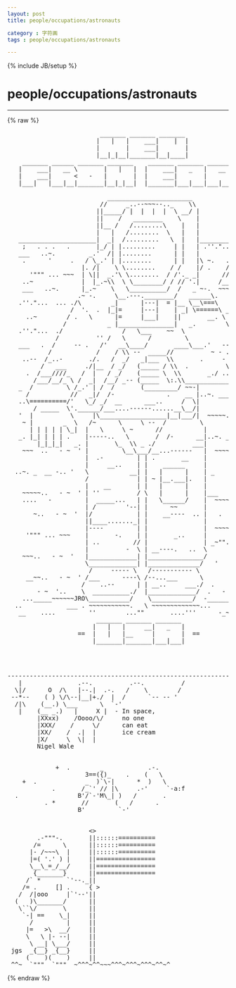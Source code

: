 ```yaml
---
layout: post
title: people/occupations/astronauts
category : 字符画
tags : people/occupations/astronauts
---
```

{% include JB/setup %}
# people/occupations/astronauts
---
{% raw %}
<pre>
                         _______ _______ _______
                        |   |   |    ___|    |  |
                        |       |    ___|       |
                        |__|_|__|_______|__|____|
    _______ ______ _______ _______    _______ _______ ______ _______ _______
   |    ___|   __ \       |   |   |  |    ___|   _   |   __ \_     _|   |   |
   |    ___|      &lt;   -   |       |  |    ___|       |      &lt; |   | |       |
   |___|   |___|__|_______|__|_|__|  |_______|___|___|___|__| |___| |___|___|

                           _______________________
                         //     _..--~~~--.._    \\
                        ||_____/ |  |  |  |  \ __/ |
                        ||    /   ________    \    |
                        ||__ /   /........\    |   |
                        |   |   /........  \   |   |
   _____________________|  _|  /.........   \  |   |________________
    ;   . . .   .       |_/ | |.........     | |   | .&#039;&#039;.&quot;...  ... .
   ___   ..~.         _.&#039;  /| |........      | |   |         . ~
    .      &#039;     .   / \_.&#039; | |........      | |   |\ ~.   ._..---._
                    |. /|    \ \........    / /    |/ .    /\      /\
      &#039;&quot;&quot;&quot; ... ~~~  | \||  _.&#039;\ \........  / /&#039;._ _|      // ~-._./ -\
    ..~             |  |_.~\\  \ \________/ / // &#039;.|     /__       __.\
    ___   ..~.      |_.~    \   \__________/  /   _ ~-.  ~~~~..  ~~~~~.
                   .~ -.     \__.---.________/   ______\.
   .&#039;&#039;.&quot;...  ... ./\        _|      |---|  = |__ \__\===\   &#039;&quot;&quot;&quot; ... ~~~
                 /  &#039;.  .  |_|=     |---|    | _| \======\ ___   ..~.
     ..~        / .   \      |=     |___|    ||       __. \
               /           _ |_______________|   _.        \
   .&#039;&#039;.&quot;...  ./                /   \___    ~~  \            \  &#039;&quot; ..   ~~
             /          &#039;&#039; /   \      /         \           /\
   ___   .  /     -- .   /&#039;   __\____/       ____\___.&#039;   --  \ ___   ..~.
           /            /    / \\ --  _____//          ~ - .   \
    ..--  /_..-       ./.   /  _/   _|___  \\       .     -   _/)
         /   ___     ./|__  / _/   (_____ / \\  .          \ ~  /   .
     .  /___////_   /  |   / _/    (_____ \  \\       _./ .._  /~-
       /___/__/_ \ /  _|  /__/ _-- (_____  \:.\\______________/        ._
   _  /         \ /_.&#039; | /  /       (_________/ ~~-|
     /           //   _|/  /-              .    __ |..~. _____ -.. &#039;  &quot;
   ..\==========/&#039;   \_/ _/  __      ___..     /  \|
       / _____  \&#039;.______/___....------......__\__/|
   &#039;  |          \     |\__________________|__|___/|  ~~~~~..   - ~  &#039;
    ~ |        _  \   /~      \     \ --  /         \
      | | | | | \_|  |   \     \ ~      //           |
   _. |_| | | | .    |-----..   \       /  /-      __|..~. _____ -.. &#039;  &quot;
        |_|_|_|   _. |       \_  \\ _ ./          ___|
    ~~~  ..   - ~  &#039; |         \__\___/__...------   |  ~~~~~..   - ~  &#039;
                     |  .-         | | .       __    |
                     |     __..    | |    ______     |      .     ~
  ..~. _  __ -.. &#039;   \           __| |   |      |    | _        .
                     /             | | ~ |__.___|.   |
                     |    __       | |   |      |    |              .. &#039;
    ~~~~~..   - ~  &#039; | &#039;&#039;          / \   |      |    |___     __.
    ....   -         |  _____...   | |   \______/    |  ~~~~~..   - ~  &#039;
                     | /        &#039;--| |      ~~       |
       ~..   - ~  &#039;  |/            | |    __----  .. |   .      .     _
                     ||____......._| |               |
                     |----         | |               |  ~~~~~..   - ~  &#039;
     &#039;&quot;&quot;&quot; ... ~~~    |       -.    | |       _..     |
                     | ..         // |               | _~&quot;&quot;.    .
                     |          -  \ | __----.   ..  \
    ~~~..   - ~  &#039;   |_____________| |_______________/
                     \_____________| |______________/   &#039;    ...  __  ~
                      /     ----- \   /----------- \
     __~~..   - ~  &#039; /___      ----\ /--...___      \
                    /    ..--      | | __..     ___./  .     .   ~
        - ~  &#039;..    \  __________./  |_____________/  .   - ~  &#039; ~~~~
    ..._____~~~~~~JRO\___________/    \___________/  -_______...._____
  ..            ___ . ~~~~~~~~~~~.   \ ~~~~~~~~~~~~~...      _  ~
   __    ....         &#039;&#039;        ...&quot;&quot;       ....&#039;&#039;&#039;      -_~~~     ~~~...
                        _______ _______ _______
                       |   |   |     __|   _   |
                   ==  |   |   |__     |       |  ==
                       |_______|_______|___|___|




--------------------------------------------------------------------------
   |               .--.          .--.          /
  \|/      O  /\   |--.|  .-.   /    \        /
 --*--    ( ) \/\--|__|+./  |  /      `-- -- &#039;
  /|\    (__.) \___      \  `-&#039;
   |    (__ _.)   |     X |  - In space,
        |XXxx)    /Oooo/\/     no one
        |XXX/    /     \/      can eat
        |XX/    /  .|  |       ice cream
        |X/     \  \|  |
        Nigel Wale


             +  .        _            .-.
                     3==({)_    .    (   \
    +  .             _  )`\-|      *  )   \
            .       /_`&#039; // |\     .-&#039;     `-a:f
  .                B&#039;/`-&#039;M\_| )   /       .
          . *       //       (   /      .
                   B&#039;         `-&#039;


                      &lt;&gt;
        .-&quot;&quot;&quot;-.       ||::::::==========
       /=      \      ||::::::==========
      |- /~~~\  |     ||::::::==========
      |=( &#039;.&#039; ) |     ||================
      \__\_=_/__/     ||================
       {_______}      ||================
     /` *       `&#039;--._||
    /= .     [] .     { &gt;
   /  /|ooo     |`&#039;--&#039;||
  (   )\_______/      ||
   \``\/       \      ||
    `-| ==    \_|     ||
      /         |     ||
     |=   &gt;\  __/     ||
     \   \ |- --|     ||
      \ __| \___/     ||
 jgs  _{__} _{__}     ||
     (    )(    )     ||
 ^^~  `&quot;&quot;&quot;  `&quot;&quot;&quot;  ~^^^~^^~~~^^^~^^^~^^^~^^~^ </pre>
{% endraw %}
